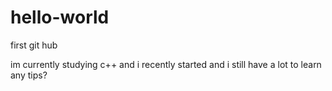 # hello-world
first git hub

im currently studying c++ and i recently started and i still have a lot to learn any tips?
